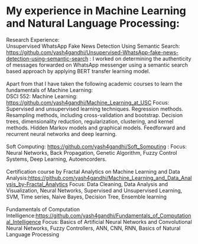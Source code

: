 # My experience in Machine Learning and Natural Language Processing:

Research Experience:<br>
Unsupervised WhatsApp Fake News Detection Using Semantic Search: https://github.com/yash4gandhi/Unsupervised-WhatsApp-fake-news-detection-using-semantic-search : I worked on determining the authenticity of messages forwarded on WhatsApp messenger using a semantic search based approach by applying BERT transfer learning model.
<br><br>
Apart from that I have taken the following academic courses to learn the fundamentals of Machine Learning:
<br>
DSCI 552: Machine Learning: https://github.com/yash4gandhi/Machine_Learning_at_USC
Focus:  Supervised and unsupervised learning techniques. Regression methods. Resampling methods, including cross-validation and bootstrap. Decision trees, dimensionality reduction, regularization, clustering, and kernel methods. Hidden Markov models and graphical models. Feedforward and recurrent neural networks and deep learning.
<br><br>
Soft Computing: https://github.com/yash4gandhi/Soft_Somputing :
Focus: Neural Networks, Back Propagation, Genetic Algorithm, Fuzzy Control Systems, Deep Learning, Autoencorders.
<br><br>
Certification course by Fractal Analytics on Machine Learning and Data Analysis:https://github.com/yash4gandhi/Machine_Learning_and_Data_Analysis_by-Fractal_Analytics
Focus: Data Cleaning, Data Analysis and Visualization, Neural Networks, Supervised and Unsupervised Learning, SVM, Time series, Naive Bayes, Decision Tree, Ensemble learning
<br><br>
Fundamentals of Computation Intelligence:https://github.com/yash4gandhi/Fundamentals_of_Computational_Intelligence
Focus:  Basics of Artificial Neural Networks and Convolutional Neural Networks,  Fuzzy Controllers, ANN, CNN, RNN, Basics of Natural Language Processing
